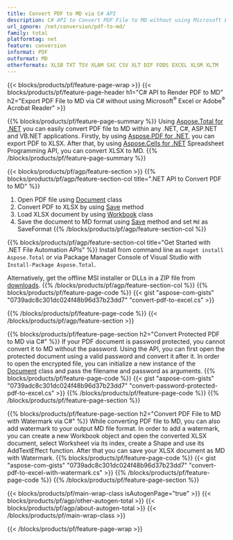 ```yaml
---
title: Convert PDF to MD via C# API
description: C# API to Convert PDF File to MD without using Microsoft Excel or Adobe Reader
url_ignore: /net/conversion/pdf-to-md/
family: total
platformtag: net
feature: conversion
informat: PDF
outformat: MD
otherformats: XLSB TXT TSV XLAM SXC CSV XLT DIF FODS EXCEL XLSM XLTM
---
```

{{< blocks/products/pf/feature-page-wrap >}}
{{< blocks/products/pf/feature-page-header h1="C# API to Render PDF to MD" h2="Export PDF File to MD via C# without using Microsoft<sup>&reg;</sup> Excel or Adobe<sup>&reg;</sup> Acrobat Reader" >}}

{{% blocks/products/pf/feature-page-summary %}}
Using [Aspose.Total for .NET](https://products.aspose.com/total/net/) you can easily convert PDF file to MD within any .NET, C#, ASP.NET and VB.NET applications. Firstly, by using [Aspose.PDF for .NET](https://products.aspose.com/pdf/net/), you can export PDF to XLSX. After that, by using [Aspose.Cells for .NET](https://products.aspose.com/cells/net/) Spreadsheet Programming API, you can convert XLSX to MD. 
{{% /blocks/products/pf/feature-page-summary  %}}

{{< blocks/products/pf/agp/feature-section >}}
{{% blocks/products/pf/agp/feature-section-col title=".NET API to Convert PDF to MD" %}}
1. Open PDF file using [Document](https://reference.aspose.com/pdf/net/aspose.pdf/document) class
2. Convert PDF to XLSX by using [Save](https://reference.aspose.com/pdf/net/aspose.pdf.document/save/methods/5) method
3. Load XLSX document by using [Workbook](https://reference.aspose.com/cells/net/aspose.cells/workbook) class 
4. Save the document to MD format using [Save](https://reference.aspose.com/cells/net/aspose.cells.workbook/save/methods/4) method and set `Md` as SaveFormat
{{% /blocks/products/pf/agp/feature-section-col %}}

{{% blocks/products/pf/agp/feature-section-col title="Get Started with .NET File Automation APIs" %}}
Install from command line as ```nuget install Aspose.Total``` or via Package Manager Console of Visual Studio with ```Install-Package Aspose.Total```.

Alternatively, get the offline MSI installer or DLLs in a ZIP file from [downloads](https://releases.aspose.com/total/net).
{{% /blocks/products/pf/agp/feature-section-col %}}
{{% blocks/products/pf/feature-page-code %}}
{{< gist "aspose-com-gists" "0739adc8c301dc024f48b96d37b23dd7" "convert-pdf-to-excel.cs" >}}

{{% /blocks/products/pf/feature-page-code %}}
{{< /blocks/products/pf/agp/feature-section >}}

{{% blocks/products/pf/feature-page-section  h2="Convert Protected PDF to MD via C#" %}}
If your PDF document is password protected, you cannot convert it to MD without the password. Using the API, you can first open the protected document using a valid password and convert it after it.  In order to open the encrypted file, you can initialize a new instance of the [Document](https://reference.aspose.com/pdf/net/aspose.pdf/document) class and pass the filename and password as arguments. 
{{% blocks/products/pf/feature-page-code %}}
{{< gist "aspose-com-gists" "0739adc8c301dc024f48b96d37b23dd7" "convert-password-protected-pdf-to-excel.cs" >}}
{{% /blocks/products/pf/feature-page-code  %}}
{{% /blocks/products/pf/feature-page-section %}}

{{% blocks/products/pf/feature-page-section  h2="Convert PDF File to MD with Watermark via C#" %}}
While converting PDF file to MD, you can also add watermark to your output MD file format. In order to add a watermark, you can create a new Workbook object and open the converted XLSX document, select Worksheet via its index, create a Shape and use its AddTextEffect function. After that you can save your XLSX document as MD with Watermark. 
{{% blocks/products/pf/feature-page-code %}}
{{< gist "aspose-com-gists" "0739adc8c301dc024f48b96d37b23dd7" "convert-pdf-to-excel-with-watermark.cs" >}}
{{% /blocks/products/pf/feature-page-code  %}}
{{% /blocks/products/pf/feature-page-section %}}

{{< blocks/products/pf/main-wrap-class isAutogenPage="true" >}}
{{< blocks/products/pf/agp/other-autogen-total >}}
{{< blocks/products/pf/agp/about-autogen-total >}}
{{< /blocks/products/pf/main-wrap-class >}}

{{< /blocks/products/pf/feature-page-wrap >}}